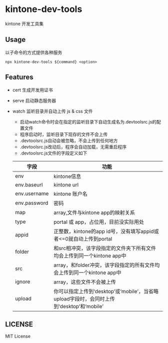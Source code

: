 # kintone-dev-tools

kintone 开发工具集

## Usage

以子命令的方式提供各种服务

```
npx kintone-dev-tools ${command} <option>
```

## Features

- cert
  生成开发用证书

- serve <source>
  启动静态服务器

- watch <source>
  监听目录并自动上传 js & css 文件
  
  - 启动watch命令时会在指定的监听目录下自动生成名为.devtoolsrc.js的配置文件
  - 程序启动时，监听目录下现存的文件不会上传
  - .devtoolsrc.js自动会被忽略，不会上传到任何地方
  - .devtoolsrc.js改动后，程序会自动加载，无需重启程序
  - .devtoolsrc.js文件的字段定义如下


  |  字段   | 功能  |
  |  ----  | ----  |
  | env  | kintone信息 |
  | env.baseurl  | kintone url |
  | env.username  | kintone 账户名 |
  | env.password  | 密码 |
  | map  | array,文件与kintone app的映射关系 |
  | type  | portal 或 app，占位用，目前没实际用处 |
  | appid  | 正整数，kintone的app id号，没有填写appid或者<=0就自动上传到portal |
  | folder  | 和src相冲突，该字段指定的文件夹下所有文件均会上传到同一个kintone app中 |
  | src  | array，和folder冲突，该字段指定的所有文件均会上传到同一个kintone app中 |
  | ignore  | array，这些文件不会被上传 |
  | upload  | 你可以指定上传到‘desktop’或‘mobile’，当省略upload字段时，会同时上传到‘desktop’和‘mobile’ |


## LICENSE

MIT License
